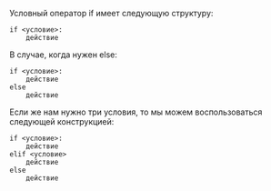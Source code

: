 Условный оператор if имеет следующую структуру:
~~~
if <условие>:
	действие
~~~

В случае, когда нужен else:
~~~
if <условие>:
	действие
else
	действие
~~~

Если же нам нужно три условия, то мы можем воспользоваться следующей конструкцией:
~~~
if <условие>:
	действие
elif <условие>
	действие
else
	действие
~~~


